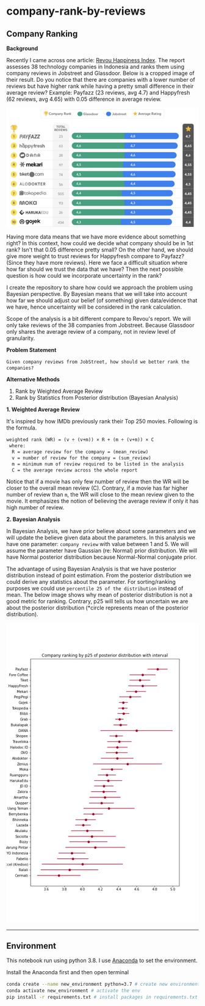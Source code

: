 # company-rank-by-reviews

## Company Ranking

**Background**

Recently I came across one article: [Revou Happiness Index](https://journal.revou.co/happiness-index-perusahaan-teknologi/). The report assesses 38 technology companies in Indonesia and ranks them using company reviews in Jobstreet and Glassdoor. Below is a cropped image of their result. Do you notice that there are companies with a lower number of reviews but have higher rank while having a pretty small difference in their average review? Example: Payfazz (23 reviews, avg 4.7) and Happyfresh (62 reviews, avg 4.65) with 0.05 difference in average review.

![revou-ranking](images/revou-happiness-index-perusahaan-teknologi.png)

Having more data means that we have more evidence about something right? In this context, how could we decide what company should be in 1st rank? Isn't that 0.05 difference pretty small? On the other hand, we should give more weight to trust reviews for Happyfresh compare to Payfazz? (Since they have more reviews). Here we face a difficult situation where how far should we trust the data that we have? Then the next possible question is how could we incorporate uncertainty in the rank?

I create the repository to share how could we approach the problem using Bayesian perspective. By Bayesian means that we will take into account how far we should adjust our belief (of something) given data/evidence that we have, hence uncertainty will be considered in the rank calculation.

Scope of the analysis is a bit different compare to Revou's report. We will only take reviews of the 38 companies from Jobstreet. Because Glassdoor only shares the average review of a company, not in review level of granularity.

**Problem Statement**

```
Given company reviews from JobStreet, how should we better rank the companies?
```

**Alternative Methods**

1. Rank by Weighted Average Review
2. Rank by Statistics from Posterior distribution (Bayesian Analysis)

**1. Weighted Average Review**

It's inspired by how IMDb previously rank their Top 250 movies. Following is the formula.

```
weighted rank (WR) = (v ÷ (v+m)) × R + (m ÷ (v+m)) × C
 where:
  R = average review for the company = (mean_review)
  v = number of review for the company = (sum_review)
  m = minimum num of review required to be listed in the analysis
  C = the average review across the whole report
```

Notice that if a movie has only few number of review then the WR will be closer to the overall mean review (C). Contrary, if a movie has far higher number of review than `m`, the WR will close to the mean review given to the movie. It emphasizes the notion of believing the average review if only it has high number of review.

**2. Bayesian Analysis**

In Bayesian Analysis, we have prior believe about some parameters and we will update the believe given data about the parameters. In this analysis we have one parameter: `company review` with value between 1 and 5. We will assume the parameter have Gaussian (re: Normal) prior distribution. We will have Normal posterior distribution because Normal-Normal conjugate prior.

The advantage of using Bayesian Analysis is that we have posterior distribution instead of point estimation. From the posterior distribution we could derive any statistics about the parameter. For sorting/ranking purposes we could use `percentile 25 of the distribution` instead of mean. The below image shows why mean of posterior distribution is not a good metric for ranking. Contrary, p25 will tells us how uncertain we are about the posterior distribution (*circle represents mean of the posterior distribution).

![Company Ranking by p25 Posterior Distribution](images/company-rank-by-p25-posterior-dist.png)

---

## Environment
This notebook run using python 3.8. I use [Anaconda](https://docs.anaconda.com/anaconda/install/) to set the environment.

Install the Anaconda first and then open terminal
```bash
conda create --name new_environment python=3.7 # create new environment
conda activate new_environment # activate the env
pip install -r requirements.txt # install packages in requirements.txt
```
